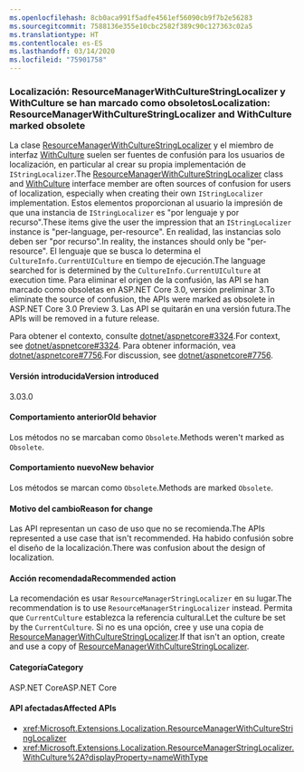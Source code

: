 ```yaml
---
ms.openlocfilehash: 8cb0aca991f5adfe4561ef56090cb9f7b2e56283
ms.sourcegitcommit: 7588136e355e10cbc2582f389c90c127363c02a5
ms.translationtype: HT
ms.contentlocale: es-ES
ms.lasthandoff: 03/14/2020
ms.locfileid: "75901758"
---
```

### <a name="localization-resourcemanagerwithculturestringlocalizer-and-withculture-marked-obsolete"></a><span data-ttu-id="9ccc5-101">Localización: ResourceManagerWithCultureStringLocalizer y WithCulture se han marcado como obsoletos</span><span class="sxs-lookup"><span data-stu-id="9ccc5-101">Localization: ResourceManagerWithCultureStringLocalizer and WithCulture marked obsolete</span></span>

<span data-ttu-id="9ccc5-102">La clase [ResourceManagerWithCultureStringLocalizer](https://github.com/aspnet/Localization/blob/43b974482c7b703c92085c6f68b3b23d8fe32720/src/Microsoft.Extensions.Localization/ResourceManagerWithCultureStringLocalizer.cs#L18) y el miembro de interfaz [WithCulture](https://github.com/aspnet/Localization/blob/master/src/Microsoft.Extensions.Localization/ResourceManagerStringLocalizer.cs#L154-L170) suelen ser fuentes de confusión para los usuarios de localización, en particular al crear su propia implementación de `IStringLocalizer`.</span><span class="sxs-lookup"><span data-stu-id="9ccc5-102">The [ResourceManagerWithCultureStringLocalizer](https://github.com/aspnet/Localization/blob/43b974482c7b703c92085c6f68b3b23d8fe32720/src/Microsoft.Extensions.Localization/ResourceManagerWithCultureStringLocalizer.cs#L18) class and [WithCulture](https://github.com/aspnet/Localization/blob/master/src/Microsoft.Extensions.Localization/ResourceManagerStringLocalizer.cs#L154-L170) interface member are often sources of confusion for users of localization, especially when creating their own `IStringLocalizer` implementation.</span></span> <span data-ttu-id="9ccc5-103">Estos elementos proporcionan al usuario la impresión de que una instancia de `IStringLocalizer` es "por lenguaje y por recurso".</span><span class="sxs-lookup"><span data-stu-id="9ccc5-103">These items give the user the impression that an `IStringLocalizer` instance is "per-language, per-resource".</span></span> <span data-ttu-id="9ccc5-104">En realidad, las instancias solo deben ser "por recurso".</span><span class="sxs-lookup"><span data-stu-id="9ccc5-104">In reality, the instances should only be "per-resource".</span></span> <span data-ttu-id="9ccc5-105">El lenguaje que se busca lo determina el `CultureInfo.CurrentUICulture` en tiempo de ejecución.</span><span class="sxs-lookup"><span data-stu-id="9ccc5-105">The language searched for is determined by the `CultureInfo.CurrentUICulture` at execution time.</span></span> <span data-ttu-id="9ccc5-106">Para eliminar el origen de la confusión, las API se han marcado como obsoletas en ASP.NET Core 3.0, versión preliminar 3.</span><span class="sxs-lookup"><span data-stu-id="9ccc5-106">To eliminate the source of confusion, the APIs were marked as obsolete in ASP.NET Core 3.0 Preview 3.</span></span> <span data-ttu-id="9ccc5-107">Las API se quitarán en una versión futura.</span><span class="sxs-lookup"><span data-stu-id="9ccc5-107">The APIs will be removed in a future release.</span></span>

<span data-ttu-id="9ccc5-108">Para obtener el contexto, consulte [dotnet/aspnetcore#3324](https://github.com/dotnet/aspnetcore/issues/3324).</span><span class="sxs-lookup"><span data-stu-id="9ccc5-108">For context, see [dotnet/aspnetcore#3324](https://github.com/dotnet/aspnetcore/issues/3324).</span></span> <span data-ttu-id="9ccc5-109">Para obtener información, vea [dotnet/aspnetcore#7756](https://github.com/dotnet/aspnetcore/issues/7756).</span><span class="sxs-lookup"><span data-stu-id="9ccc5-109">For discussion, see [dotnet/aspnetcore#7756](https://github.com/dotnet/aspnetcore/issues/7756).</span></span>

#### <a name="version-introduced"></a><span data-ttu-id="9ccc5-110">Versión introducida</span><span class="sxs-lookup"><span data-stu-id="9ccc5-110">Version introduced</span></span>

<span data-ttu-id="9ccc5-111">3.0</span><span class="sxs-lookup"><span data-stu-id="9ccc5-111">3.0</span></span>

#### <a name="old-behavior"></a><span data-ttu-id="9ccc5-112">Comportamiento anterior</span><span class="sxs-lookup"><span data-stu-id="9ccc5-112">Old behavior</span></span>

<span data-ttu-id="9ccc5-113">Los métodos no se marcaban como `Obsolete`.</span><span class="sxs-lookup"><span data-stu-id="9ccc5-113">Methods weren't marked as `Obsolete`.</span></span>

#### <a name="new-behavior"></a><span data-ttu-id="9ccc5-114">Comportamiento nuevo</span><span class="sxs-lookup"><span data-stu-id="9ccc5-114">New behavior</span></span>

<span data-ttu-id="9ccc5-115">Los métodos se marcan como `Obsolete`.</span><span class="sxs-lookup"><span data-stu-id="9ccc5-115">Methods are marked `Obsolete`.</span></span>

#### <a name="reason-for-change"></a><span data-ttu-id="9ccc5-116">Motivo del cambio</span><span class="sxs-lookup"><span data-stu-id="9ccc5-116">Reason for change</span></span>

<span data-ttu-id="9ccc5-117">Las API representan un caso de uso que no se recomienda.</span><span class="sxs-lookup"><span data-stu-id="9ccc5-117">The APIs represented a use case that isn't recommended.</span></span> <span data-ttu-id="9ccc5-118">Ha habido confusión sobre el diseño de la localización.</span><span class="sxs-lookup"><span data-stu-id="9ccc5-118">There was confusion about the design of localization.</span></span>

#### <a name="recommended-action"></a><span data-ttu-id="9ccc5-119">Acción recomendada</span><span class="sxs-lookup"><span data-stu-id="9ccc5-119">Recommended action</span></span>

<span data-ttu-id="9ccc5-120">La recomendación es usar `ResourceManagerStringLocalizer` en su lugar.</span><span class="sxs-lookup"><span data-stu-id="9ccc5-120">The recommendation is to use `ResourceManagerStringLocalizer` instead.</span></span> <span data-ttu-id="9ccc5-121">Permita que `CurrentCulture` establezca la referencia cultural.</span><span class="sxs-lookup"><span data-stu-id="9ccc5-121">Let the culture be set by the `CurrentCulture`.</span></span> <span data-ttu-id="9ccc5-122">Si no es una opción, cree y use una copia de [ResourceManagerWithCultureStringLocalizer](https://github.com/aspnet/Localization/blob/43b974482c7b703c92085c6f68b3b23d8fe32720/src/Microsoft.Extensions.Localization/ResourceManagerWithCultureStringLocalizer.cs#L18).</span><span class="sxs-lookup"><span data-stu-id="9ccc5-122">If that isn't an option, create and use a copy of [ResourceManagerWithCultureStringLocalizer](https://github.com/aspnet/Localization/blob/43b974482c7b703c92085c6f68b3b23d8fe32720/src/Microsoft.Extensions.Localization/ResourceManagerWithCultureStringLocalizer.cs#L18).</span></span>

#### <a name="category"></a><span data-ttu-id="9ccc5-123">Categoría</span><span class="sxs-lookup"><span data-stu-id="9ccc5-123">Category</span></span>

<span data-ttu-id="9ccc5-124">ASP.NET Core</span><span class="sxs-lookup"><span data-stu-id="9ccc5-124">ASP.NET Core</span></span>

#### <a name="affected-apis"></a><span data-ttu-id="9ccc5-125">API afectadas</span><span class="sxs-lookup"><span data-stu-id="9ccc5-125">Affected APIs</span></span>

- <xref:Microsoft.Extensions.Localization.ResourceManagerWithCultureStringLocalizer>
- <xref:Microsoft.Extensions.Localization.ResourceManagerStringLocalizer.WithCulture%2A?displayProperty=nameWithType>

<!--

#### Affected APIs

- `T:Microsoft.Extensions.Localization.ResourceManagerWithCultureStringLocalizer`
- `Overload:Microsoft.Extensions.Localization.ResourceManagerStringLocalizer.WithCulture`

-->
